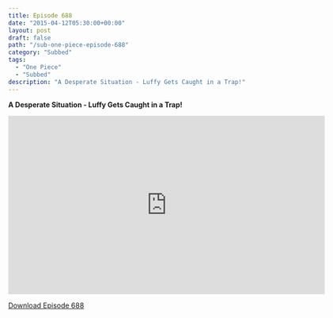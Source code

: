 ```yaml
---
title: Episode 688
date: "2015-04-12T05:30:00+00:00"
layout: post
draft: false
path: "/sub-one-piece-episode-688"
category: "Subbed"
tags:
  - "One Piece"
  - "Subbed"
description: "A Desperate Situation - Luffy Gets Caught in a Trap!"
---
```


**A Desperate Situation - Luffy Gets Caught in a Trap!**

<iframe width="640" height="360" src="https://www.rapidvideo.com/e/G6FRPGDU1Z" frameborder="0" marginwidth=0 marginheight=0 scrolling=no allowfullscreen></iframe>

<a href="http://ouo.io/qs/eCodkFEQ?s=https://rapidvid.to/d/https://www.rapidvideo.com/e/G6FRPGDU1Z">Download Episode 688</a>

